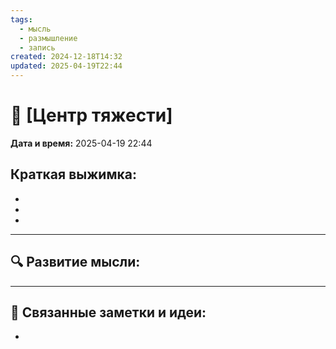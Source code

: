```yaml
---
tags:
  - мысль
  - размышление
  - запись
created: 2024-12-18T14:32
updated: 2025-04-19T22:44
---
```


# 💭  [Центр тяжести]

**Дата и время:** 2025-04-19 22:44

**Краткая выжимка:**
 - 
 - 
 - 
 - 

---

## 🔍 Развитие мысли:




---

## 🔄 Связанные заметки и идеи:

- 




